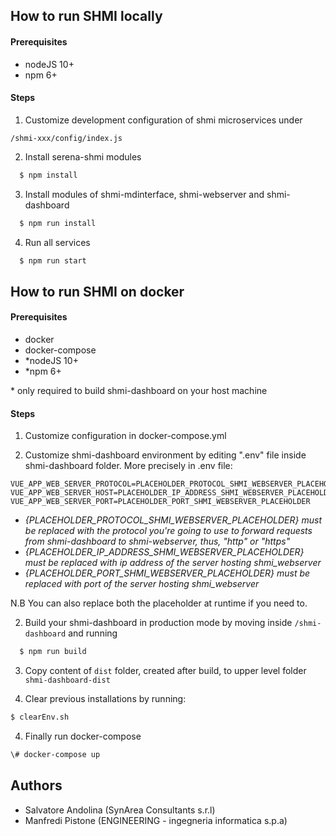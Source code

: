 
## How to run SHMI locally

#### Prerequisites

- nodeJS 10+
- npm 6+

#### Steps
1. Customize development configuration of shmi microservices under

```/shmi-xxx/config/index.js```

2. Install serena-shmi modules

```sh
  $ npm install
```

3. Install modules of shmi-mdinterface, shmi-webserver and shmi-dashboard

```sh
  $ npm run install
```

4. Run all services

```sh
  $ npm run start
```

## How to run SHMI on docker

#### Prerequisites

- docker
- docker-compose
- *nodeJS 10+
- *npm 6+

\* only required to build shmi-dashboard on your host machine

#### Steps

1. Customize configuration in docker-compose.yml

2. Customize shmi-dashboard environment by editing ".env" file inside shmi-dashboard folder. More precisely in .env file:

```
VUE_APP_WEB_SERVER_PROTOCOL=PLACEHOLDER_PROTOCOL_SHMI_WEBSERVER_PLACEHOLDER
VUE_APP_WEB_SERVER_HOST=PLACEHOLDER_IP_ADDRESS_SHMI_WEBSERVER_PLACEHOLDER
VUE_APP_WEB_SERVER_PORT=PLACEHOLDER_PORT_SHMI_WEBSERVER_PLACEHOLDER
```
- _{PLACEHOLDER_PROTOCOL_SHMI_WEBSERVER_PLACEHOLDER} must be replaced with the protocol you're going to use to forward requests from shmi-dashboard to shmi-webserver, thus, "http" or "https"_
- _{PLACEHOLDER_IP_ADDRESS_SHMI_WEBSERVER_PLACEHOLDER} must be replaced with ip address of the server hosting shmi_webserver_
- _{PLACEHOLDER_PORT_SHMI_WEBSERVER_PLACEHOLDER} must be replaced with port of the server hosting shmi_webserver_


N.B You can also replace both the placeholder at runtime if you need to.

2. Build your shmi-dashboard in production mode by moving inside ```/shmi-dashboard``` and running

```sh
  $ npm run build
```
3. Copy content of ```dist``` folder, created after build, to upper level folder ```shmi-dashboard-dist```

3. Clear previous installations by running:

```sh
$ clearEnv.sh
```

4. Finally run docker-compose

```sh
\# docker-compose up
```

## Authors
* Salvatore Andolina (SynArea Consultants s.r.l)
* Manfredi Pistone (ENGINEERING - ingegneria informatica s.p.a)

